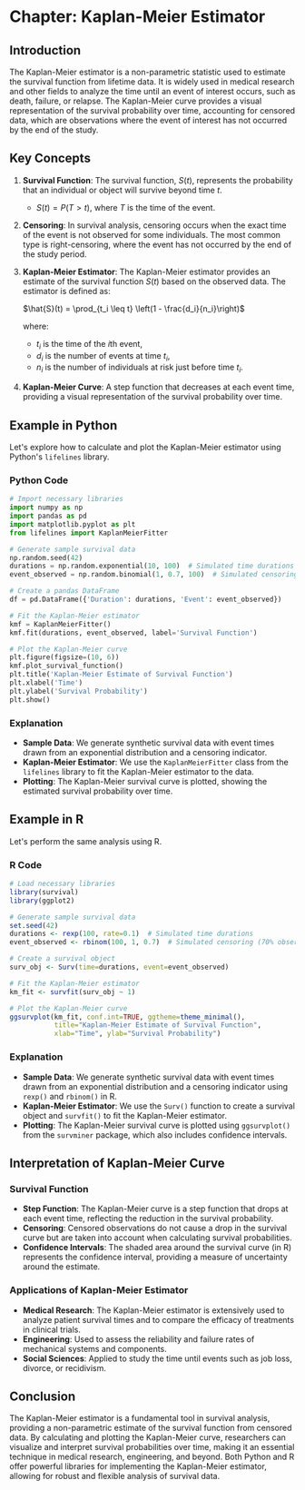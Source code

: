 # Chapter: Kaplan-Meier Estimator

## Introduction

The Kaplan-Meier estimator is a non-parametric statistic used to estimate the survival function from lifetime data. It is widely used in medical research and other fields to analyze the time until an event of interest occurs, such as death, failure, or relapse. The Kaplan-Meier curve provides a visual representation of the survival probability over time, accounting for censored data, which are observations where the event of interest has not occurred by the end of the study.

## Key Concepts

1. **Survival Function**: The survival function, $S(t)$, represents the probability that an individual or object will survive beyond time $t$.
   - $S(t) = P(T > t)$, where $T$ is the time of the event.

2. **Censoring**: In survival analysis, censoring occurs when the exact time of the event is not observed for some individuals. The most common type is right-censoring, where the event has not occurred by the end of the study period.

3. **Kaplan-Meier Estimator**: The Kaplan-Meier estimator provides an estimate of the survival function $S(t)$ based on the observed data. The estimator is defined as:

   $\hat{S}(t) = \prod_{t_i \leq t} \left(1 - \frac{d_i}{n_i}\right)$

   where:
   - $t_i$ is the time of the $i$th event,
   - $d_i$ is the number of events at time $t_i$,
   - $n_i$ is the number of individuals at risk just before time $t_i$.

4. **Kaplan-Meier Curve**: A step function that decreases at each event time, providing a visual representation of the survival probability over time.

## Example in Python

Let's explore how to calculate and plot the Kaplan-Meier estimator using Python's `lifelines` library.

### Python Code

```python
# Import necessary libraries
import numpy as np
import pandas as pd
import matplotlib.pyplot as plt
from lifelines import KaplanMeierFitter

# Generate sample survival data
np.random.seed(42)
durations = np.random.exponential(10, 100)  # Simulated time durations
event_observed = np.random.binomial(1, 0.7, 100)  # Simulated censoring (70% observed events)

# Create a pandas DataFrame
df = pd.DataFrame({'Duration': durations, 'Event': event_observed})

# Fit the Kaplan-Meier estimator
kmf = KaplanMeierFitter()
kmf.fit(durations, event_observed, label='Survival Function')

# Plot the Kaplan-Meier curve
plt.figure(figsize=(10, 6))
kmf.plot_survival_function()
plt.title('Kaplan-Meier Estimate of Survival Function')
plt.xlabel('Time')
plt.ylabel('Survival Probability')
plt.show()
```

### Explanation

- **Sample Data**: We generate synthetic survival data with event times drawn from an exponential distribution and a censoring indicator.
- **Kaplan-Meier Estimator**: We use the `KaplanMeierFitter` class from the `lifelines` library to fit the Kaplan-Meier estimator to the data.
- **Plotting**: The Kaplan-Meier survival curve is plotted, showing the estimated survival probability over time.

## Example in R

Let's perform the same analysis using R.

### R Code

```r
# Load necessary libraries
library(survival)
library(ggplot2)

# Generate sample survival data
set.seed(42)
durations <- rexp(100, rate=0.1)  # Simulated time durations
event_observed <- rbinom(100, 1, 0.7)  # Simulated censoring (70% observed events)

# Create a survival object
surv_obj <- Surv(time=durations, event=event_observed)

# Fit the Kaplan-Meier estimator
km_fit <- survfit(surv_obj ~ 1)

# Plot the Kaplan-Meier curve
ggsurvplot(km_fit, conf.int=TRUE, ggtheme=theme_minimal(),
           title="Kaplan-Meier Estimate of Survival Function",
           xlab="Time", ylab="Survival Probability")
```

### Explanation

- **Sample Data**: We generate synthetic survival data with event times drawn from an exponential distribution and a censoring indicator using `rexp()` and `rbinom()` in R.
- **Kaplan-Meier Estimator**: We use the `Surv()` function to create a survival object and `survfit()` to fit the Kaplan-Meier estimator.
- **Plotting**: The Kaplan-Meier survival curve is plotted using `ggsurvplot()` from the `survminer` package, which also includes confidence intervals.

## Interpretation of Kaplan-Meier Curve

### Survival Function

- **Step Function**: The Kaplan-Meier curve is a step function that drops at each event time, reflecting the reduction in the survival probability.
- **Censoring**: Censored observations do not cause a drop in the survival curve but are taken into account when calculating survival probabilities.
- **Confidence Intervals**: The shaded area around the survival curve (in R) represents the confidence interval, providing a measure of uncertainty around the estimate.

### Applications of Kaplan-Meier Estimator

- **Medical Research**: The Kaplan-Meier estimator is extensively used to analyze patient survival times and to compare the efficacy of treatments in clinical trials.
- **Engineering**: Used to assess the reliability and failure rates of mechanical systems and components.
- **Social Sciences**: Applied to study the time until events such as job loss, divorce, or recidivism.

## Conclusion

The Kaplan-Meier estimator is a fundamental tool in survival analysis, providing a non-parametric estimate of the survival function from censored data. By calculating and plotting the Kaplan-Meier curve, researchers can visualize and interpret survival probabilities over time, making it an essential technique in medical research, engineering, and beyond. Both Python and R offer powerful libraries for implementing the Kaplan-Meier estimator, allowing for robust and flexible analysis of survival data.
